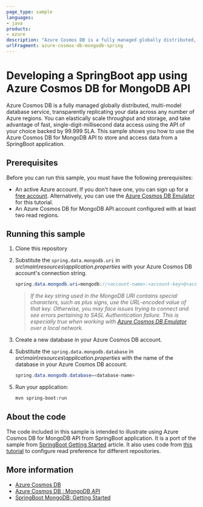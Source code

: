 ```yaml
---
page_type: sample
languages:
- java
products:
- azure
description: "Azure Cosmos DB is a fully managed globally distributed, multi-model database service, transparently replicating your data across any number of Azure regions."
urlFragment: azure-cosmos-db-mongodb-spring
---
```


# Developing a SpringBoot app using Azure Cosmos DB for MongoDB API

Azure Cosmos DB is a fully managed globally distributed, multi-model database service, transparently replicating your data across any number of Azure regions. You can elastically scale throughput and storage, and take advantage of fast, single-digit-millisecond data access using the API of your choice backed by 99.999 SLA. This sample shows you how to use the Azure Cosmos DB for MongoDB API to store and access data from a SpringBoot application. 

## Prerequisites

Before you can run this sample, you must have the following prerequisites:

- An active Azure account. If you don't have one, you can sign up for a [free account](https://azure.microsoft.com/free/). Alternatively, you can use the [Azure Cosmos DB Emulator](https://docs.microsoft.com/azure/cosmos-db/local-emulator) for this tutorial.
- An Azure Cosmos DB for MongoDB API account configured with at least two read regions.

## Running this sample

1. Clone this repository

1. Substitute the ``spring.data.mongodb.uri`` in *src\main\resources\application.properties* with your Azure Cosmos DB account's connection string.

    ```java
    spring.data.mongodb.uri=mongodb://<account-name>:<account-key>@<account-name>.mongo.cosmos.azure.com:10255/?ssl=true&replicaSet=globaldb&retrywrites=false&maxIdleTimeMS=120000&appName=@<account-name>@
    ```

    > *If the key string used in the MongoDB URI contains special characters, such as plus signs, use the URL-encoded value of that key. Otherwise, you may face issues trying to connect and see errors pertaining to SASL Authentication failure. This is especially true when working with [Azure Cosmos DB Emulator](https://docs.microsoft.com/azure/cosmos-db/local-emulator) over a local network.*

1. Create a new database in your Azure Cosmos DB account.

1. Substitute the ``spring.data.mongodb.database`` in *src\main\resources\application.properties* with the name of the database in your Azure Cosmos DB account.

    ```java
    spring.data.mongodb.database=<database-name>
    ```

1. Run your application:

    ```bash
    mvn spring-boot:run
    ```

## About the code

The code included in this sample is intended to illustrate using Azure Cosmos DB for MongoDB API from SpringBoot application. It is a port of the sample from [SpringBoot Getting Started](https://github.com/spring-guides/gs-accessing-data-mongodb) article. It also uses code from [this tutorial](https://falkenfighter.wordpress.com/2015/10/13/multiple-databases-with-spring-boot-mongodb-repositories/) to configure read preference for different repositories.

## More information

- [Azure Cosmos DB](https://docs.microsoft.com/azure/cosmos-db/introduction)
- [Azure Cosmos DB : MongoDB API](https://docs.microsoft.com/azure/cosmos-db/mongodb-introduction)
- [SpringBoot MongoDB: Getting Started](https://docs.spring.io/spring-boot/docs/current/reference/htmlsingle/#data.nosql.mongodb)
